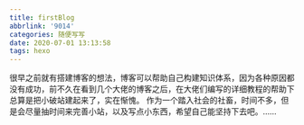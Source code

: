 ```yaml
---
title: firstBlog
abbrlink: '9014'
categories: 随便写写
date: 2020-07-01 13:13:58
tags: hexo
---
```

很早之前就有搭建博客的想法，博客可以帮助自己构建知识体系，因为各种原因都没有成功，前不久在看到几个大佬的博客之后，在大佬们编写的详细教程的帮助下总算是把小破站建起来了，实在惭愧。
作为一个踏入社会的社畜，时间不多，但是会尽量抽时间来完善小站，以及写点小东西，希望自己能坚持下去吧。……